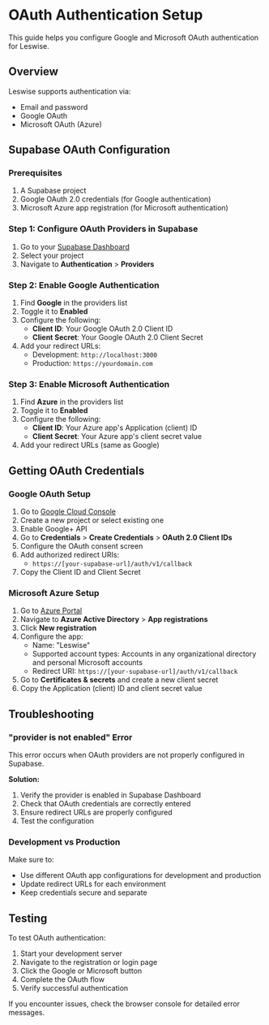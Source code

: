 # OAuth Authentication Setup

This guide helps you configure Google and Microsoft OAuth authentication for Leswise.

## Overview

Leswise supports authentication via:
- Email and password
- Google OAuth
- Microsoft OAuth (Azure)

## Supabase OAuth Configuration

### Prerequisites
1. A Supabase project
2. Google OAuth 2.0 credentials (for Google authentication)
3. Microsoft Azure app registration (for Microsoft authentication)

### Step 1: Configure OAuth Providers in Supabase

1. Go to your [Supabase Dashboard](https://supabase.com/dashboard)
2. Select your project
3. Navigate to **Authentication** > **Providers**

### Step 2: Enable Google Authentication

1. Find **Google** in the providers list
2. Toggle it to **Enabled**
3. Configure the following:
   - **Client ID**: Your Google OAuth 2.0 Client ID
   - **Client Secret**: Your Google OAuth 2.0 Client Secret
4. Add your redirect URLs:
   - Development: `http://localhost:3000`
   - Production: `https://yourdomain.com`

### Step 3: Enable Microsoft Authentication  

1. Find **Azure** in the providers list
2. Toggle it to **Enabled**
3. Configure the following:
   - **Client ID**: Your Azure app's Application (client) ID
   - **Client Secret**: Your Azure app's client secret value
4. Add your redirect URLs (same as Google)

## Getting OAuth Credentials

### Google OAuth Setup

1. Go to [Google Cloud Console](https://console.cloud.google.com/)
2. Create a new project or select existing one
3. Enable Google+ API
4. Go to **Credentials** > **Create Credentials** > **OAuth 2.0 Client IDs**
5. Configure the OAuth consent screen
6. Add authorized redirect URIs:
   - `https://[your-supabase-url]/auth/v1/callback`
7. Copy the Client ID and Client Secret

### Microsoft Azure Setup

1. Go to [Azure Portal](https://portal.azure.com/)
2. Navigate to **Azure Active Directory** > **App registrations**
3. Click **New registration**
4. Configure the app:
   - Name: "Leswise"
   - Supported account types: Accounts in any organizational directory and personal Microsoft accounts
   - Redirect URI: `https://[your-supabase-url]/auth/v1/callback`
5. Go to **Certificates & secrets** and create a new client secret
6. Copy the Application (client) ID and client secret value

## Troubleshooting

### "provider is not enabled" Error

This error occurs when OAuth providers are not properly configured in Supabase.

**Solution:**
1. Verify the provider is enabled in Supabase Dashboard
2. Check that OAuth credentials are correctly entered
3. Ensure redirect URLs are properly configured
4. Test the configuration

### Development vs Production

Make sure to:
- Use different OAuth app configurations for development and production
- Update redirect URLs for each environment
- Keep credentials secure and separate

## Testing

To test OAuth authentication:
1. Start your development server
2. Navigate to the registration or login page
3. Click the Google or Microsoft button
4. Complete the OAuth flow
5. Verify successful authentication

If you encounter issues, check the browser console for detailed error messages.